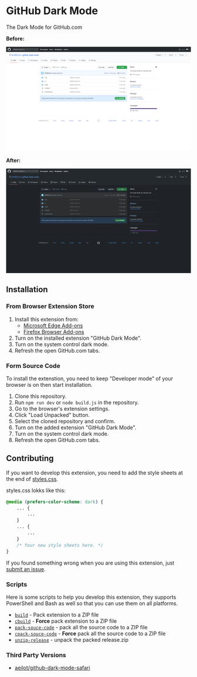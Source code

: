 # GitHub Dark Mode

The Dark Mode for GitHub.com

**Before:**

![The original light theme](./screenshots/screenshot-0.png)

**After:**

![When dark mode is on](./screenshots/screenshot-1.png)

## Installation

### From Browser Extension Store

1. Install this extension from:
    - [Microsoft Edge Add-ons](https://microsoftedge.microsoft.com/addons/detail/mkmlkegjpmlpmdddbibkainphcilpagm)
    - [Firefox Browser Add-ons](https://addons.mozilla.org/addon/github-dark-mode/)
2. Turn on the installed extension "GitHub Dark Mode".
3. Turn on the system control dark mode.
4. Refresh the open GitHub.com tabs.

### Form Source Code

To install the extenstion, you need to keep "Developer mode" of your browser is on then start installation.

1. Clone this repository.
2. Run `npm run dev` or `node build.js` in the repository.
3. Go to the browser's extension settings.
4. Click "Load Unpacked" button.
5. Select the cloned repository and confirm.
6. Turn on the added extension "GitHub Dark Mode".
7. Turn on the system control dark mode.
8. Refresh the open GitHub.com tabs.

## Contributing

If you want to develop this extension, you need to add the style sheets at the end of [styles.css](./styles/styles.css).

styles.css lokks like this:

```css
@media (prefers-color-scheme: dark) {
    ... {
        ...
    }
    ... {
        ...
    }
    /* Your new style sheets here. */
}
```

If you found something wrong when you are using this extension, just [submit an issue](https://github.com/MrWillCom/github-dark-mode/issues/new).

### Scripts

Here is some scripts to help you develop this extension, they supports PowerShell and Bash as well so that you can use them on all platforms.

- [`build`](./scripts/build.ps1) - Pack extension to a ZIP file
- [`cbuild`](./scripts/cbuild.ps1) - **Force** pack extension to a ZIP file
- [`pack-souce-code`](./scripts/pack-souce-code.ps1) - pack all the source code to a ZIP file
- [`cpack-souce-code`](./scripts/cpack-souce-code.ps1) - **Force** pack all the source code to a ZIP file
- [`unzip-release`](./scripts/unzip-release.ps1) - unpack the packed release.zip

### Third Party Versions

- [aeilot/github-dark-mode-safari](https://github.com/aeilot/github-dark-mode-safari)
